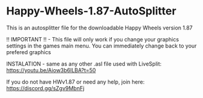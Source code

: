 # Happy-Wheels-1.87-AutoSplitter
This is an autosplitter file for the downloadable Happy Wheels version 1.87

!! IMPORTANT !! - This file will only work if you change your graphics settings in the games main menu. 
You can immediately change back to your prefered graphics

INSTALATION - same as any other .asl file used with LiveSplit: https://youtu.be/Aiow3b6lLBA?t=50

If you do not have HWv1.87 or need any help, join here: https://discord.gg/sZgv9MbnFj
